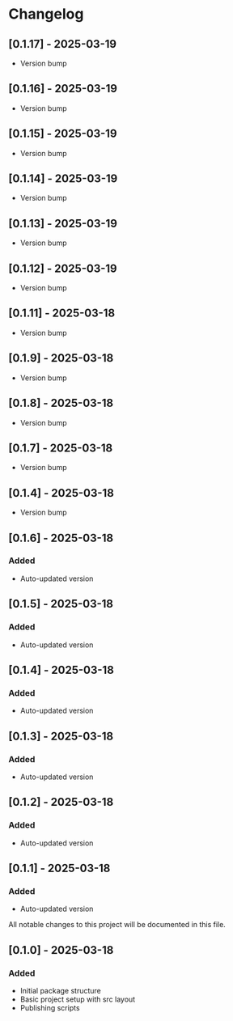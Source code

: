 # Changelog

## [0.1.17] - 2025-03-19

- Version bump

## [0.1.16] - 2025-03-19

- Version bump

## [0.1.15] - 2025-03-19

- Version bump

## [0.1.14] - 2025-03-19

- Version bump

## [0.1.13] - 2025-03-19

- Version bump

## [0.1.12] - 2025-03-19

- Version bump

## [0.1.11] - 2025-03-18

- Version bump

## [0.1.9] - 2025-03-18

- Version bump

## [0.1.8] - 2025-03-18

- Version bump

## [0.1.7] - 2025-03-18

- Version bump

## [0.1.4] - 2025-03-18

- Version bump

## [0.1.6] - 2025-03-18

### Added
- Auto-updated version


## [0.1.5] - 2025-03-18

### Added
- Auto-updated version


## [0.1.4] - 2025-03-18

### Added
- Auto-updated version


## [0.1.3] - 2025-03-18

### Added
- Auto-updated version


## [0.1.2] - 2025-03-18

### Added
- Auto-updated version


## [0.1.1] - 2025-03-18

### Added
- Auto-updated version


All notable changes to this project will be documented in this file.

## [0.1.0] - 2025-03-18

### Added
- Initial package structure
- Basic project setup with src layout
- Publishing scripts 